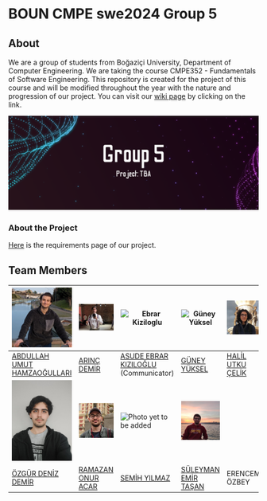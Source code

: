 # BOUN CMPE swe2024 Group 5


## About

We are a group of students from Boğaziçi University, Department of Computer Engineering. We are taking the course CMPE352 - Fundamentals of Software Engineering. This repository is created for the project of this course and will be modified throughout the year with the nature and progression of our project. You can visit our [wiki page](https://github.com/bounswe/bounswe2024group5/wiki) by clicking on the link.

![cover](/.github/images/cover.png)

### About the Project

[Here](https://github.com/bounswe/bounswe2024group5/wiki/Requirements) is the requirements page of our project.


## Team Members

| <img src="https://github.com/bounswe/bounswe2024group5/blob/main/.github/images/members/abdullahumut.png" alt="Abdullah Umut" width="150"> | <img src="https://github.com/bounswe/bounswe2024group5/blob/main/.github/images/members/Arınç.jpg" alt="Arınç Demir" width="150"> | <img src="https://avatars.githubusercontent.com/u/83813907?v=4" alt="Ebrar Kiziloglu" width="150"> | <img src="https://github.com/bounswe/bounswe2024group5/assets/137878803/906204e2-ce93-4594-90ba-ca03cfcc336f" alt="Güney Yüksel" width="150"> | <img src="https://github.com/bounswe/bounswe2024group5/blob/main/.github/images/members/HalilUtkuCelik.jpg" alt="Halil Utku Celik" width="150"> |
|---|---|---|---|---|
|[ABDULLAH UMUT HAMZAOĞULLARI](https://github.com/bounswe/bounswe2024group5/wiki/Abdullah-Umut-Hamzao%C4%9Fullar%C4%B1)|[ARINÇ DEMİR](https://github.com/bounswe/bounswe2024group5/wiki/Ar%C4%B1n%C3%A7-Demir)|[ASUDE EBRAR KIZILOĞLU](https://github.com/bounswe/bounswe2024group5/wiki/Asude-Ebrar-K%C4%B1z%C4%B1lo%C4%9Flu) (Communicator)|[GÜNEY YÜKSEL](https://github.com/bounswe/bounswe2024group5/wiki/Güney-Yüksel)|[HALİL UTKU ÇELİK](https://github.com/bounswe/bounswe2024group5/wiki/Halil-Utku-%C3%87elik)|
| <img src="https://github.com/bounswe/bounswe2024group5/blob/main/.github/images/members/ozgurdenizdemir.jpeg" alt="Özgür Deniz Demir" width="150"> | <img src="https://github.com/bounswe/bounswe2024group5/blob/main/.github/images/members/ramazanonur.jpeg" alt="Ramazan" width="150"> | <img src="" alt="Photo yet to be added" width="150"> | <img src="https://github.com/bounswe/bounswe2024group5/blob/main/.github/images/members/suleymanemir.jpg" alt="Suleyman Emir" width="150"> |
|[ÖZGÜR DENİZ DEMİR](https://github.com/bounswe/bounswe2024group5/wiki/%C3%96zg%C3%BCr-Deniz-Demir)|[RAMAZAN ONUR ACAR](https://github.com/bounswe/bounswe2024group5/wiki/Ramazan-Onur-Acar)|[SEMİH YILMAZ](https://github.com/bounswe/bounswe2024group5/wiki/Semih-Y%C4%B1lmaz)|[SÜLEYMAN EMİR TAŞAN](https://github.com/bounswe/bounswe2024group5/wiki/S%C3%BCleyman-Emir-Ta%C5%9Fan)| ERENCEM ÖZBEY

